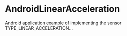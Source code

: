 AndroidLinearAcceleration
=========================

Android application example of implementing the sensor TYPE_LINEAR_ACCELERATION...
